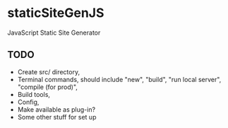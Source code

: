 # staticSiteGenJS
JavaScript Static Site Generator

## TODO
* Create src/ directory,
* Terminal commands, should include "new", "build", "run local server", "compile (for prod)",
* Build tools,
* Config,
* Make available as plug-in?
* Some other stuff for set up